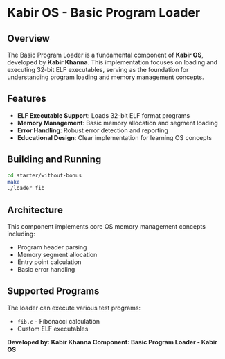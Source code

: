 # Kabir OS - Basic Program Loader

## Overview

The Basic Program Loader is a fundamental component of **Kabir OS**, developed by **Kabir Khanna**. This implementation focuses on loading and executing 32-bit ELF executables, serving as the foundation for understanding program loading and memory management concepts.

## Features

- **ELF Executable Support**: Loads 32-bit ELF format programs
- **Memory Management**: Basic memory allocation and segment loading
- **Error Handling**: Robust error detection and reporting
- **Educational Design**: Clear implementation for learning OS concepts

## Building and Running

```bash
cd starter/without-bonus
make
./loader fib
```

## Architecture

This component implements core OS memory management concepts including:
- Program header parsing
- Memory segment allocation
- Entry point calculation
- Basic error handling

## Supported Programs

The loader can execute various test programs:
- `fib.c` - Fibonacci calculation
- Custom ELF executables

**Developed by: Kabir Khanna**
**Component: Basic Program Loader - Kabir OS**
